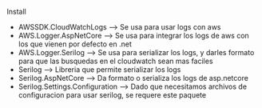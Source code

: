 Install

- AWSSDK.CloudWatchLogs          --> Se usa para usar logs con aws
- AWS.Logger.AspNetCore          --> Se usa para integrar los logs de aws con los que vienen por defecto en .net
- AWS.Logger.Serilog             --> Se usa para serializar los logs, y darles formato para que las busquedas en el cloudwatch sean mas faciles
- Serilog                        --> Libreria que permite serializar los logs
- Serilog.AspNetCore             --> Da formato o serializa los logs de asp.netcore
- Serilog.Settings.Configuration --> Dado que necesitamos archivos de configuracion para usar serilog, se requere este paquete
